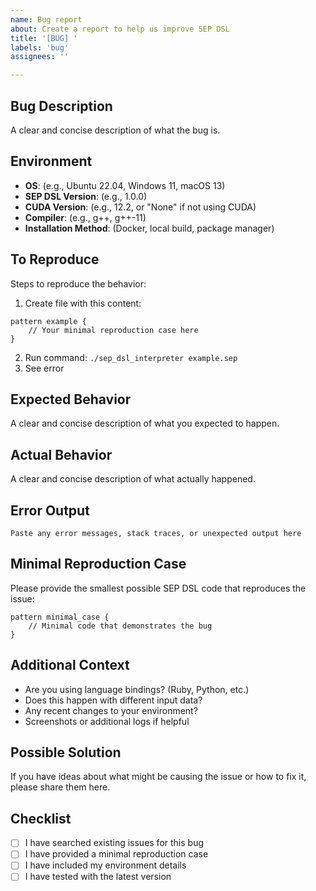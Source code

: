 ```yaml
---
name: Bug report
about: Create a report to help us improve SEP DSL
title: '[BUG] '
labels: 'bug'
assignees: ''

---
```


## Bug Description
A clear and concise description of what the bug is.

## Environment
- **OS**: (e.g., Ubuntu 22.04, Windows 11, macOS 13)
- **SEP DSL Version**: (e.g., 1.0.0)
- **CUDA Version**: (e.g., 12.2, or "None" if not using CUDA)
- **Compiler**: (e.g., g++, g++-11)
- **Installation Method**: (Docker, local build, package manager)

## To Reproduce
Steps to reproduce the behavior:

1. Create file with this content:
```sep
pattern example {
    // Your minimal reproduction case here
}
```

2. Run command: `./sep_dsl_interpreter example.sep`
3. See error

## Expected Behavior
A clear and concise description of what you expected to happen.

## Actual Behavior
A clear and concise description of what actually happened.

## Error Output
```
Paste any error messages, stack traces, or unexpected output here
```

## Minimal Reproduction Case
Please provide the smallest possible SEP DSL code that reproduces the issue:

```sep
pattern minimal_case {
    // Minimal code that demonstrates the bug
}
```

## Additional Context
- Are you using language bindings? (Ruby, Python, etc.)
- Does this happen with different input data?
- Any recent changes to your environment?
- Screenshots or additional logs if helpful

## Possible Solution
If you have ideas about what might be causing the issue or how to fix it, please share them here.

## Checklist
- [ ] I have searched existing issues for this bug
- [ ] I have provided a minimal reproduction case
- [ ] I have included my environment details
- [ ] I have tested with the latest version
